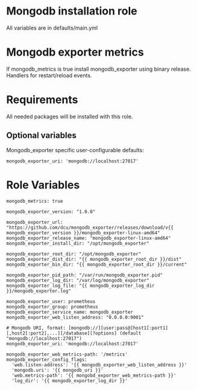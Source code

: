 Mongodb installation role
=========================

All variables are in defaults/main.yml

Mongodb exporter metrics
========================

If mongodb_metrics is true install mongodb_exporter using binary release. Handlers for restart/reload events.

Requirements
============
All needed packages will be installed with this role. 

Optional variables
------------------

Mongodb_exporter specific user-configurable defaults:
```
mongodb_exporter_uri: 'mongodb://localhost:27017'
```

Role Variables
==============
```
mongodb_metrics: true

mongodb_exporter_version: "1.0.0"

mongodb_exporter_url: "https://github.com/dcu/mongodb_exporter/releases/download/v{{ mongodb_exporter_version }}/mongodb_exporter-linux-amd64"
mongodb_exporter_release_name: "mongodb_exporter-linux-amd64"
mongodb_exporter_install_dir: "/opt/mongodb_exporter"

mongodb_exporter_root_dir: "/opt/mongodb_exporter"
mongodb_exporter_dist_dir: "{{ mongodb_exporter_root_dir }}/dist"
mongodb_exporter_bin_dir: "{{ mongodb_exporter_root_dir }}/current"

mongodb_exporter_pid_path: "/var/run/mongodb_exporter.pid"
mongodb_exporter_log_dir: "/var/log/mongodb_exporter"
mongodb_exporter_log_file: "{{ mongodb_exporter_log_dir }}/mongodb_exporter.log"

mongodb_exporter_user: prometheus
mongodb_exporter_group: prometheus
mongodb_exporter_service_name: mongodb_exporter
mongodb_exporter_web_listen_address: "0.0.0.0:9001"
   
# Mongodb URI, format: [mongodb://][user:pass@]host1[:port1][,host2[:port2],...][/database][?options] (default "mongodb://localhost:27017")
mongodb_exporter_uri: 'mongodb://localhost:27017'

mongodb_exporter_web_metrics-path: '/metrics'
mongodb_exporter_config_flags:
  'web.listen-address': '{{ mongodb_exporter_web_listen_address }}'
  'mongodb.uri': '{{ mongodb_uri }}'
  'web.metrics-path': '{{ mongobd_exporter_web_metrics-path }}'
  'log_dir': '{{ mongodb_exporter_log_dir }}' 
```
